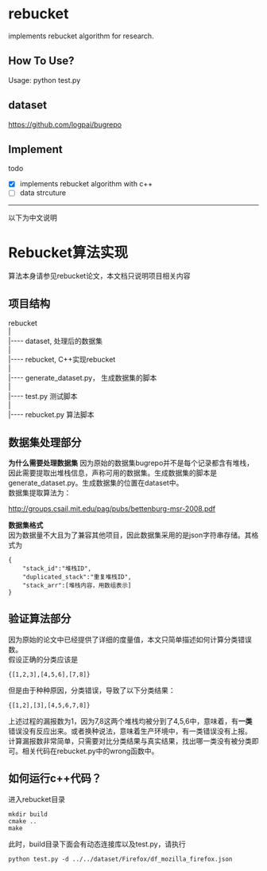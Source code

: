 # rebucket
implements rebucket algorithm for research.

## How To Use? 
Usage:
python test.py

## dataset
https://github.com/logpai/bugrepo

## Implement
todo 
- [x] implements rebucket algorithm with c++
- [ ] data strcuture
------
以下为中文说明
# Rebucket算法实现
算法本身请参见rebucket论文，本文档只说明项目相关内容
## 项目结构
rebucket  
|  
|---- dataset, 处理后的数据集  
|  
|---- rebucket, C++实现rebucket   
|  
|---- generate_dataset.py， 生成数据集的脚本  
|  
|---- test.py 测试脚本  
|  
|---- rebucket.py 算法脚本  

## 数据集处理部分
**为什么需要处理数据集**
因为原始的数据集bugrepo并不是每个记录都含有堆栈，因此需要提取出堆栈信息，声称可用的数据集。生成数据集的脚本是generate_dataset.py。生成数据集的位置在dataset中。  
数据集提取算法为：  

http://groups.csail.mit.edu/pag/pubs/bettenburg-msr-2008.pdf

**数据集格式**  
因为数据量不大且为了兼容其他项目，因此数据集采用的是json字符串存储。其格式为
```
{
    "stack_id":"堆栈ID",
    "duplicated_stack":"重复堆栈ID",
    "stack_arr":[堆栈内容，用数组表示]
}
```
## 验证算法部分
因为原始的论文中已经提供了详细的度量值，本文只简单描述如何计算分类错误数。  
假设正确的分类应该是
```
{[1,2,3],[4,5,6],[7,8]}
```
但是由于种种原因，分类错误，导致了以下分类结果：
```
{[1,2],[3],[4,5,6,7,8]}
```
上述过程的漏报数为1，因为7,8这两个堆栈均被分到了4,5,6中，意味着，有**一类**错误没有反应出来。或者换种说法，意味着生产环境中，有一类错误没有上报。  
计算漏报数非常简单，只需要对比分类结果与真实结果，找出哪一类没有被分类即可。相关代码在rebucket.py中的wrong函数中。

## 如何运行c++代码？
进入rebucket目录
```
mkdir build
cmake ..
make
```
此时，build目录下面会有动态连接库以及test.py，请执行
```
python test.py -d ../../dataset/Firefox/df_mozilla_firefox.json
```


